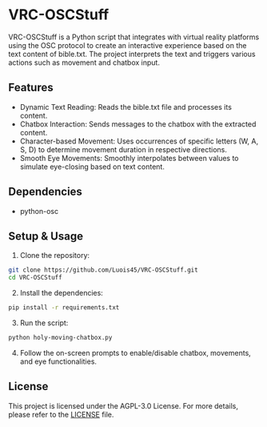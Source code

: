 # VRC-OSCStuff
VRC-OSCStuff is a Python script that integrates with virtual reality platforms using the OSC protocol to create an interactive experience based on the text content of bible.txt. The project interprets the text and triggers various actions such as movement and chatbox input.

## Features
- Dynamic Text Reading: Reads the bible.txt file and processes its content.
- Chatbox Interaction: Sends messages to the chatbox with the extracted content.
- Character-based Movement: Uses occurrences of specific letters (W, A, S, D) to determine movement duration in respective directions.
- Smooth Eye Movements: Smoothly interpolates between values to simulate eye-closing based on text content.
## Dependencies
- python-osc
## Setup & Usage
1. Clone the repository:
```bash
git clone https://github.com/Luois45/VRC-OSCStuff.git
cd VRC-OSCStuff
```
2. Install the dependencies:
```bash
pip install -r requirements.txt
```
3. Run the script:
```bash
python holy-moving-chatbox.py
```
4. Follow the on-screen prompts to enable/disable chatbox, movements, and eye functionalities.
## License
This project is licensed under the AGPL-3.0 License. For more details, please refer to the [LICENSE](LICENSE) file.
